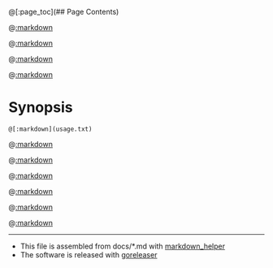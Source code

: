 @[:page_toc](## Page Contents)

@[:markdown](intro.md)

@[:markdown](features.md)

@[:markdown](contribute.md)

@[:markdown](supported_platforms.md)

# Synopsis
```
@[:markdown](usage.txt)
```
@[:markdown](version.md)

@[:markdown](downloading.md)

@[:markdown](compiling.md)

@[:markdown](examples.md)

@[:markdown](license.md)

@[:markdown](see_also.md)

---
* This file is assembled from docs/*.md with [markdown_helper](https://github.com/BurdetteLamar/markdown_helper)
* The software is released with [goreleaser](https://goreleaser.com/)
